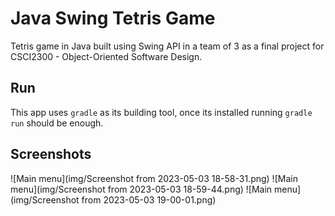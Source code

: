 # Java Swing Tetris Game

Tetris game in Java built using Swing API in a team of 3 as a final project for CSCI2300 - Object-Oriented Software Design.
## Run
This app uses `gradle` as its building tool, once its installed running `gradle run` should be enough. 
## Screenshots
![Main menu](img/Screenshot from 2023-05-03 18-58-31.png)
![Main menu](img/Screenshot from 2023-05-03 18-59-44.png)
![Main menu](img/Screenshot from 2023-05-03 19-00-01.png)